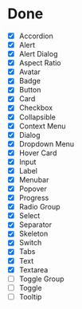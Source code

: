 # Done

- [x] Accordion
- [x] Alert
- [x] Alert Dialog
- [x] Aspect Ratio
- [x] Avatar
- [x] Badge
- [x] Button
- [x] Card
- [x] Checkbox
- [x] Collapsible
- [x] Context Menu
- [x] Dialog
- [x] Dropdown Menu
- [x] Hover Card
- [x] Input
- [x] Label
- [x] Menubar
- [x] Popover
- [x] Progress
- [x] Radio Group
- [x] Select
- [x] Separator
- [x] Skeleton
- [x] Switch
- [x] Tabs
- [x] Text
- [x] Textarea
- [ ] Toggle Group
- [ ] Toggle
- [ ] Tooltip
